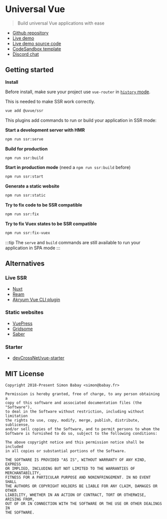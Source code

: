 # Universal Vue

> Build universal Vue applications with ease

- [Github repository](https://github.com/universal-vue/uvue)
- [Live demo](http://uvue.yabab.net)
- [Live demo source code](https://github.com/universal-vue/examples)
- [CodeSandbox template](https://codesandbox.io/s/github/universal-vue/uvue-codesandbox)
- [Discord chat](https://discord.gg/3ZZBmFs)

## Getting started

**Install**

Before install, make sure your project use `vue-router`
in [`history` mode](https://router.vuejs.org/guide/essentials/history-mode.html).

This is needed to make SSR work correctly.

```bash
vue add @uvue/ssr
```

This plugins add commands to run or build your application in SSR mode:

**Start a development server with HMR**

```bash
npm run ssr:serve
```

**Build for production**

```bash
npm run ssr:build
```

**Start in production mode** (need a `npm run ssr:build` before)

```bash
npm run ssr:start
```

**Generate a static website**

```bash
npm run ssr:static
```

**Try to fix code to be SSR compatible**

```bash
npm run ssr:fix
```

**Try to fix Vuex states to be SSR compatible**

```bash
npm run ssr:fix-vuex
```

:::tip 
The `serve` and `build` commands are still available to run your application in SPA mode
:::

## Alternatives

### Live SSR

- [Nuxt](https://nuxtjs.org/)
- [Ream](https://ream.js.org/)
- [Akryum Vue CLI plugin](https://github.com/Akryum/vue-cli-plugin-ssr)

### Static websites

- [VuePress](https://vuepress.vuejs.org/)
- [Gridsome](https://gridsome.org/)
- [Saber](https://saber.land/)

### Starter

- [devCrossNet/vue-starter](https://github.com/devCrossNet/vue-starter)

## MIT License

```
Copyright 2018-Present Simon Babay <simon@babay.fr>

Permission is hereby granted, free of charge, to any person obtaining a
copy of this software and associated documentation files (the "Software"),
to deal in the Software without restriction, including without limitation
the rights to use, copy, modify, merge, publish, distribute, sublicense,
and/or sell copies of the Software, and to permit persons to whom the
Software is furnished to do so, subject to the following conditions:

The above copyright notice and this permission notice shall be included
in all copies or substantial portions of the Software.

THE SOFTWARE IS PROVIDED "AS IS", WITHOUT WARRANTY OF ANY KIND, EXPRESS
OR IMPLIED, INCLUDING BUT NOT LIMITED TO THE WARRANTIES OF MERCHANTABILITY,
FITNESS FOR A PARTICULAR PURPOSE AND NONINFRINGEMENT. IN NO EVENT SHALL
THE AUTHORS OR COPYRIGHT HOLDERS BE LIABLE FOR ANY CLAIM, DAMAGES OR OTHER
LIABILITY, WHETHER IN AN ACTION OF CONTRACT, TORT OR OTHERWISE, ARISING FROM,
OUT OF OR IN CONNECTION WITH THE SOFTWARE OR THE USE OR OTHER DEALINGS IN
THE SOFTWARE.
```
